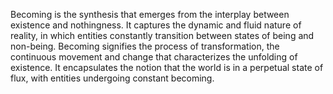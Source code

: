 

Becoming is the synthesis that emerges from the interplay between existence and nothingness. It captures the dynamic and fluid nature of reality, in which entities constantly transition between states of being and non-being. Becoming signifies the process of transformation, the continuous movement and change that characterizes the unfolding of existence. It encapsulates the notion that the world is in a perpetual state of flux, with entities undergoing constant becoming.

##